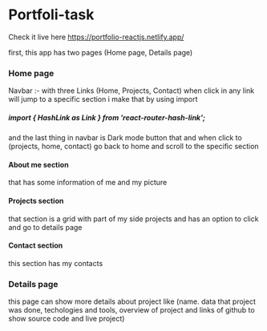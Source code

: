 

# Portfoli-task
Check it live here https://portfolio-reactjs.netlify.app/

first, this app has two pages (Home page, Details page)

### Home page 

Navbar :- with three Links (Home, Projects, Contact) 
when click in any link will jump to a specific section i make that by using import
##### import { HashLink as Link } from 'react-router-hash-link';
and the last thing in navbar is Dark mode button that and when click to (projects, home, contact) 
go back to home and scroll to the specific section

#### About me section
that has some information of me and my picture 

#### Projects section
that section is a grid with part of my side projects and has an option to click and go to details page

#### Contact section
this section has my contacts 

### Details page 
this page can show more details about project like (name. data that project was done, techologies and tools, overview of project and links of github to show source code and live project)


